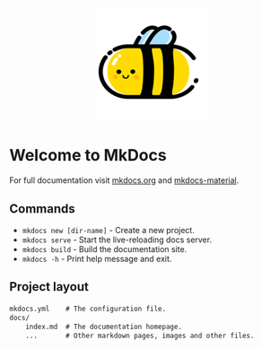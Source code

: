 <h1 align="center">
  <img alt="LittleBee" src="docs/home/logo.png" width="200">
</h1>

# Welcome to MkDocs

For full documentation visit [mkdocs.org](https://www.mkdocs.org) and [mkdocs-material](https://squidfunk.github.io/mkdocs-material/).

## Commands

* `mkdocs new [dir-name]` - Create a new project.
* `mkdocs serve` - Start the live-reloading docs server.
* `mkdocs build` - Build the documentation site.
* `mkdocs -h` - Print help message and exit.

## Project layout

    mkdocs.yml    # The configuration file.
    docs/
        index.md  # The documentation homepage.
        ...       # Other markdown pages, images and other files.
